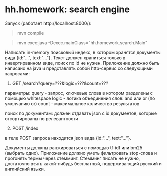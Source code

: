 hh.homework: search engine
==========

Запуск (работает http://localhost:8000/):
  > mvn compile


  > mvn exec:java -Dexec.mainClass="hh.homework.search.Main"


Написать in-memory поисковый индекс, в котором хранятся документы вида {id:"...", text:"..."}. Текст должен храниться только в инвертирванном виде, поиск по id не нужен. Приложение должно быть написано на java и представлять собой http-сервис со следующими запросами:

1. GET /search?query=???&logic=???&count=???

параметры:
query - запрос, ключевые слова в котором разделены с помощью whitespace
logic - логика объединения слов: and или or (по умолчанию or)
count - максимальное количество результатов

поиск по документам: должен отдавать json с id документов, которые отсортированы по релевантности

2. POST /index

в теле POST запроса находится json вида {id:"...", text:"..."}.

Документы должны ранжироваться с помощью tf-idf или bm25 (выбрать одно).
Приложение должно уметь фильтровать stop-слова и прогонять термы через стемминг. Стемминг писать не нужно, достаточно взять какой-нибудь бесплатный, подерживающий русский и английский языки.
